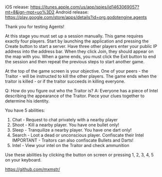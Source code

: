 iOS release: https://itunes.apple.com/us/app/spies/id1463069057?mt=8&ign-mpt=uo%3D2
Android release: https://play.google.com/store/apps/details?id=org.godotengine.agents

Thank you for testing Agents!

At this stage you must set up a session manually. This game requires exactly four players.
Start by launching the application and pressing the Create button to start a server.
Have three other players enter your public IP address into the address bar.
When they click Join, they should appear on the map with you.
When a game ends, you must click the Exit button to end the session and then repeat the previous steps to start another game.

At the top of the game screen is your objective. 
One of your peers - the Traitor - will be instructed to kill the other players.
The game ends when the traitor is killed - or if the traitor succeeds in killing everyone.

Q: How do you figure out who the Traitor is?
A: Everyone has a piece of Intel describing the appearance of the Traitor.
Piece your clues together to determine his identity.

You have 5 abilities:

1. Chat - Request to chat privately with a nearby player
2. Shoot - Kill a nearby player. You have one bullet only!
3. Sleep - Tranquilize a nearby player. You have one dart only!
4. Search - Loot a dead or unconscious player. Confiscate their Intel
	IMPORTANT - Traitors can also confiscate Bullets and Darts!
5. Intel - View your intel on the Traitor and check ammunition

Use these abilities by clicking the button on screen or pressing 1, 2, 3, 4, 5 on your keyboard.

https://github.com/mxmstr/
